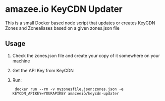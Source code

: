 # amazee.io KeyCDN Updater

This is a small Docker based node script that updates or creates KeyCDN Zones and Zonealiases based on a given zones.json file

## Usage

1. Check the zones.json file and create your copy of it somewhere on your machine
2. Get the API Key from KeyCDN
3. Run:

		docker run --rm -v myzonesfile.json:zones.json -e KEYCDN_APIKEY=YOURAPIKEY amazeeio/keycdn-updater